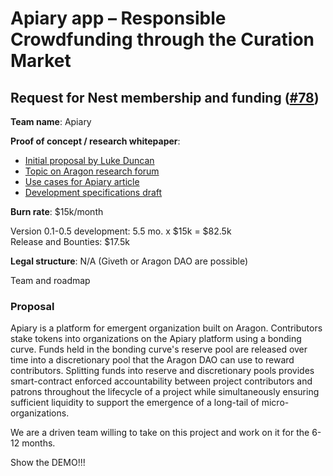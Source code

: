 # Apiary app – Responsible Crowdfunding through the Curation Market

## Request for Nest membership and funding \([\#78](https://github.com/aragon/nest/issues/78)\)

**Team name**: Apiary

**Proof of concept / research whitepaper**: 

* [Initial proposal by Luke Duncan](https://github.com/1Hive/Apiary)
* [Topic on Aragon research forum](https://research.aragon.org/t/request-for-comment-aragon-crowdfunding-app-to-enable-more-responsible-crowdfunding-with-daos/144)
* [Use cases for Apiary article](https://medium.com/practical-blockchain/use-cases-for-the-aragon-crowdfunding-app-apiary-917377772121)
* [Development specifications draft](https://4ire-labs.gitbook.io/apiary/~/edit/drafts/-LL_PDL56YR0PY3PXoIo/development-plan)

**Burn rate**: $15k/month

Version 0.1-0.5 development: 5.5 mo. x $15k = $82.5k  
Release and Bounties: $17.5k

**Legal structure**: N/A \(Giveth or Aragon DAO are possible\)

Team and roadmap

### Proposal

Apiary is a platform for emergent organization built on Aragon. Contributors stake tokens into organizations on the Apiary platform using a bonding curve. Funds held in the bonding curve's reserve pool are released over time into a discretionary pool that the Aragon DAO can use to reward contributors. Splitting funds into reserve and discretionary pools provides smart-contract enforced accountability between project contributors and patrons throughout the lifecycle of a project while simultaneously ensuring sufficient liquidity to support the emergence of a long-tail of micro-organizations.

We are a driven team willing to take on this project and work on it for the 6-12 months.

Show the DEMO!!!

